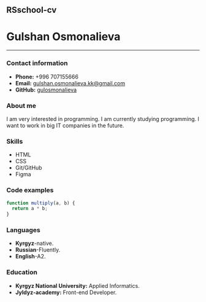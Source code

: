 ## RSschool-cv

# Gulshan Osmonalieva

---

### Contact information

- **Phone:** +996 707155666
- **Email:** [gulshan.osmonalieva.kk@gmail.com](gulshan.osmonalieva.kk@gmail.com)
- **GitHub:** [gulosmonalieva](https://github.com/gulosmonalieva)

### About me

I am very interested in programming. I am currently studying
programming. I want to work in big IT companies in the future.

### Skills

- HTML
- CSS
- Git/GitHub
- Figma

### Code examples

```js
function multiply(a, b) {
  return a * b;
}
```

### Languages

- **Kyrgyz**-native.
- **Russian**-Fluently.
- **English**-A2.

### Education

- **Kyrgyz National University:** Applied Informatics.
- **Jyldyz-academy:** Front-end Developer.
